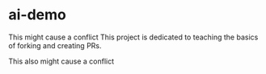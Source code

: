 # ai-demo
This might cause a conflict
This project is dedicated to teaching the basics of forking and creating PRs.

This also might cause a conflict
